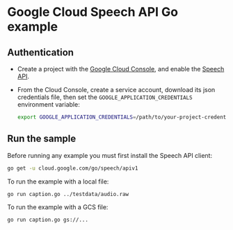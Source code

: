 # Google Cloud Speech API Go example

## Authentication

* Create a project with the [Google Cloud Console][cloud-console], and enable
  the [Speech API][speech-api].
* From the Cloud Console, create a service account,
  download its json credentials file, then set the 
  `GOOGLE_APPLICATION_CREDENTIALS` environment variable:

  ```bash
  export GOOGLE_APPLICATION_CREDENTIALS=/path/to/your-project-credentials.json
  ```

[cloud-console]: https://console.cloud.google.com
[speech-api]: https://console.cloud.google.com/apis/api/speech.googleapis.com/overview?project=_
[adc]: https://cloud.google.com/docs/authentication#developer_workflow

## Run the sample

Before running any example you must first install the Speech API client:

```bash
go get -u cloud.google.com/go/speech/apiv1
```

To run the example with a local file:

```bash
go run caption.go ../testdata/audio.raw
```

To run the example with a GCS file:

```bash
go run caption.go gs://...
```
